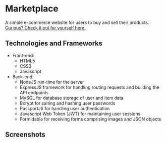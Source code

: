 # Marketplace
A simple e-commerce website for users to buy and sell their products.
[Curious? Check it out for yourself here.](https://www.google.com/) 

## Technologies and Frameworks
- Front-end:
  - HTML5
  - CSS3
  - Javascript
- Back-end:
  - NodeJS run-time for the server
  - ExpressJS framework for handling routing requests and building the API endpoints
  - MySQL for database storage of user and item data
  - Bcrypt for salting and hashing user passwords
  - PassportJS for handling user authentication
  - Javascript Web Token (JWT) for maintaining user sessions
  - Formidable for receiving forms comprising images and JSON objects

## Screenshots
